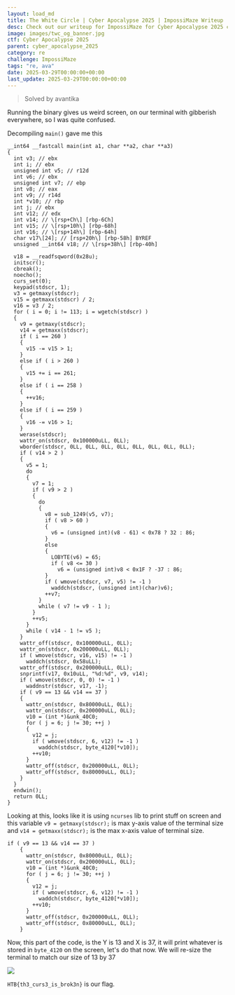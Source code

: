 ```yaml
---
layout: load_md
title: The White Circle | Cyber Apocalypse 2025 | ImpossiMaze Writeup
desc: Check out our writeup for ImpossiMaze for Cyber Apocalypse 2025 capture the flag competition.
image: images/twc_og_banner.jpg
ctf: Cyber Apocalypse 2025
parent: cyber_apocalypse_2025
category: re
challenge: ImpossiMaze
tags: "re, ava"
date: 2025-03-29T00:00:00+00:00
last_update: 2025-03-29T00:00:00+00:00
---
```


> Solved by avantika

Running the binary gives us weird screen, on our terminal with gibberish everywhere, so I was quite confused.

Decompiling `main()` gave me this


    __int64 __fastcall main(int a1, char **a2, char **a3)
    {
      int v3; // ebx
      int i; // ebx
      unsigned int v5; // r12d
      int v6; // ebx
      unsigned int v7; // ebp
      int v8; // eax
      int v9; // r14d
      int *v10; // rbp
      int j; // ebx
      int v12; // edx
      int v14; // \[rsp+Ch\] [rbp-6Ch]
      int v15; // \[rsp+10h\] [rbp-68h]
      int v16; // \[rsp+14h\] [rbp-64h]
      char v17\[24]; // [rsp+20h\] [rbp-58h] BYREF
      unsigned __int64 v18; // \[rsp+38h\] [rbp-40h]
    
      v18 = __readfsqword(0x28u);
      initscr();
      cbreak();
      noecho();
      curs_set(0);
      keypad(stdscr, 1);
      v3 = getmaxy(stdscr);
      v15 = getmaxx(stdscr) / 2;
      v16 = v3 / 2;
      for ( i = 0; i != 113; i = wgetch(stdscr) )
      {
        v9 = getmaxy(stdscr);
        v14 = getmaxx(stdscr);
        if ( i == 260 )
        {
          v15 -= v15 > 1;
        }
        else if ( i > 260 )
        {
          v15 += i == 261;
        }
        else if ( i == 258 )
        {
          ++v16;
        }
        else if ( i == 259 )
        {
          v16 -= v16 > 1;
        }
        werase(stdscr);
        wattr_on(stdscr, 0x100000uLL, 0LL);
        wborder(stdscr, 0LL, 0LL, 0LL, 0LL, 0LL, 0LL, 0LL, 0LL);
        if ( v14 > 2 )
        {
          v5 = 1;
          do
          {
            v7 = 1;
            if ( v9 > 2 )
            {
              do
              {
                v8 = sub_1249(v5, v7);
                if ( v8 > 60 )
                {
                  v6 = (unsigned int)(v8 - 61) < 0x78 ? 32 : 86;
                }
                else
                {
                  LOBYTE(v6) = 65;
                  if ( v8 <= 30 )
                    v6 = (unsigned int)v8 < 0x1F ? -37 : 86;
                }
                if ( wmove(stdscr, v7, v5) != -1 )
                  waddch(stdscr, (unsigned int)(char)v6);
                ++v7;
              }
              while ( v7 != v9 - 1 );
            }
            ++v5;
          }
          while ( v14 - 1 != v5 );
        }
        wattr_off(stdscr, 0x100000uLL, 0LL);
        wattr_on(stdscr, 0x200000uLL, 0LL);
        if ( wmove(stdscr, v16, v15) != -1 )
          waddch(stdscr, 0x58uLL);
        wattr_off(stdscr, 0x200000uLL, 0LL);
        snprintf(v17, 0x10uLL, "%d:%d", v9, v14);
        if ( wmove(stdscr, 0, 0) != -1 )
          waddnstr(stdscr, v17, -1);
        if ( v9 == 13 && v14 == 37 )
        {
          wattr_on(stdscr, 0x80000uLL, 0LL);
          wattr_on(stdscr, 0x200000uLL, 0LL);
          v10 = (int *)&unk_40C0;
          for ( j = 6; j != 30; ++j )
          {
            v12 = j;
            if ( wmove(stdscr, 6, v12) != -1 )
              waddch(stdscr, byte_4120[*v10]);
            ++v10;
          }
          wattr_off(stdscr, 0x200000uLL, 0LL);
          wattr_off(stdscr, 0x80000uLL, 0LL);
        }
      }
      endwin();
      return 0LL;
    }

Looking at this, looks like it is using `ncurses` lib to print stuff on screen and this variable
`v9 = getmaxy(stdscr);` is max y-axis value of the terminal size and `v14 = getmaxx(stdscr);` is the max x-axis value of terminal size.


    if ( v9 == 13 && v14 == 37 )
        {
          wattr_on(stdscr, 0x80000uLL, 0LL);
          wattr_on(stdscr, 0x200000uLL, 0LL);
          v10 = (int *)&unk_40C0;
          for ( j = 6; j != 30; ++j )
          {
            v12 = j;
            if ( wmove(stdscr, 6, v12) != -1 )
              waddch(stdscr, byte_4120[*v10]);
            ++v10;
          }
          wattr_off(stdscr, 0x200000uLL, 0LL);
          wattr_off(stdscr, 0x80000uLL, 0LL);
        }

Now, this part of the code, is the Y is 13 and X is 37, it will print whatever is stored in `byte_4120` on the screen, let's do that now.
We will re-size the terminal to match our size of 13 by 37


![](https://i.imgur.com/7Y3Cbtb.png)


`HTB{th3_curs3_is_brok3n}` is our flag.

